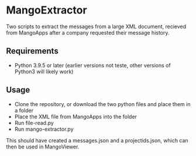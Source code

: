 # MangoExtractor
Two scripts to extract the messages from a large XML document, recieved from MangoApps after a company requested their message history.

## Requirements
- Python 3.9.5 or later (earlier versions not teste, other versions of Python3 will likely work)

## Usage
- Clone the repository, or download the two python files and place them in a folder
- Place the XML file from MangoApps into the folder
- Run file-read.py
- Run mango-extractor.py

This should have created a messages.json and a projectids.json, which can then be used in MangoViewer.
